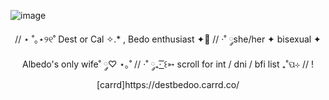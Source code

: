 ![image](https://github.com/user-attachments/assets/521d493b-60cd-4415-af43-5c86f288c9c7)

<p align="center">
// ⋆ ˚｡⋆୨୧˚ Dest or Cal ✧.* , Bedo enthusiast ✦🌻
// ·˚ ༘she/her ✦ bisexual ✦ Albedo's only wife˚ ༘♡ ⋆｡˚
// ·˚ ༘₊· ͟͟͞͞꒰➳ scroll for int / dni / bfi list ₊˚ପ⊹
// ![carrd]https://destbedoo.carrd.co/
</p>



<!--
**Destbedo/destbedo** is a ✨ _special_ ✨ repository because its `README.md` (this file) appears on your GitHub profile.

Here are some ideas to get you started:

- 🔭 I’m currently working on ...
- 🌱 I’m currently learning ...
- 👯 I’m looking to collaborate on ...
- 🤔 I’m looking for help with ...
- 💬 Ask me about ...
- 📫 How to reach me: ...
- 😄 Pronouns: ...
- ⚡ Fun fact: ...
-->

